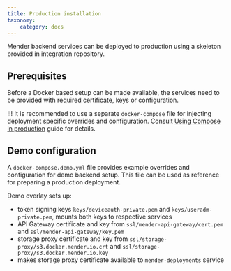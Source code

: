 ```yaml
---
title: Production installation
taxonomy:
    category: docs
---
```


Mender backend services can be deployed to production using a skeleton
provided in integration repository.

## Prerequisites

Before a Docker based setup can be made available, the services need to be
provided with required certificate, keys or configuration.

!!! It is recommended to use a separate `docker-compose` file for injecting deployment specific overrides and configuration. Consult [Using Compose in production](https://docs.docker.com/compose/production/?target=_blank) guide for details.

## Demo configuration

A `docker-compose.demo.yml` file provides example overrides and configuration
for demo backend setup. This file can be used as reference for preparing a
production deployment.

Demo overlay sets up:

- token signing keys `keys/deviceauth-private.pem` and
  `keys/useradm-private.pem`, mounts both keys to respective services
- API Gateway certificate and key from `ssl/mender-api-gateway/cert.pem` and
  `ssl/mender-api-gateway/key.pem`
- storage proxy certificate and key from `ssl/storage-proxy/s3.docker.mender.io.crt` and
  `ssl/storage-proxy/s3.docker.mender.io.key`
- makes storage proxy certificate available to `mender-deployments` service

